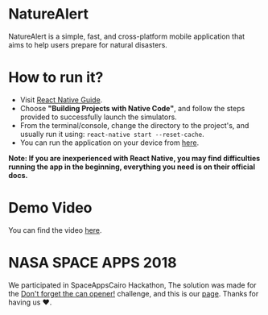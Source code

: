 # NatureAlert
NatureAlert is a simple, fast, and cross-platform mobile application that aims to help users prepare for natural disasters.

# How to run it?
- Visit [React Native Guide](https://facebook.github.io/react-native/docs/getting-started.html).
- Choose **"Building Projects with Native Code"**, and follow the steps provided to successfully launch the simulators.
- From the terminal/console, change the directory to the project's, and usually run it using: `react-native start --reset-cache`.
- You can run the application on your device from [here](https://facebook.github.io/react-native/docs/running-on-device).

**Note: If you are inexperienced with React Native, you may find difficulties running the app in the beginning, everything you need is on their official docs.**

# Demo Video
You can find the video [here](https://vimeo.com/296723265).

# NASA SPACE APPS 2018
We participated in SpaceAppsCairo Hackathon, The solution was made for the [Don't forget the can opener!](https://2018.spaceappschallenge.org/challenges/volcanoes-icebergs-and-asteroids-oh-my/dont-forget-can-opener/details) challenge, and this is our [page](https://2018.spaceappschallenge.org/challenges/volcanoes-icebergs-and-asteroids-oh-my/dont-forget-can-opener/teams/4-dummies/project). Thanks for having us ♥️.
